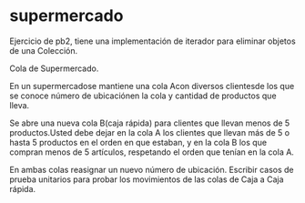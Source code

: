# supermercado
Ejercicio de pb2, tiene una implementación de iterador para eliminar objetos de una Colección.

Cola de Supermercado.

En un supermercadose mantiene una cola Acon diversos clientesde los que se conoce número de ubicaciónen la cola y cantidad de productos que lleva.

Se abre una nueva cola B(caja rápida) para clientes que llevan menos de 5 productos.Usted debe dejar en la cola A los clientes que llevan más de 5 o hasta 5 productos en el orden en que estaban, y en la cola B los que compran menos de 5 artículos, respetando el orden que tenían en la cola A.

En ambas colas reasignar un nuevo número de ubicación. Escribir casos de prueba unitarios para probar los movimientos de las colas de Caja a Caja rápida.
